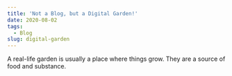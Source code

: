 ```yaml
---
title: 'Not a Blog, but a Digital Garden!'
date: 2020-08-02
tags:
  - Blog
slug: digital-garden
---
```


A real-life garden is usually a place where things grow. They are a source of food and substance.